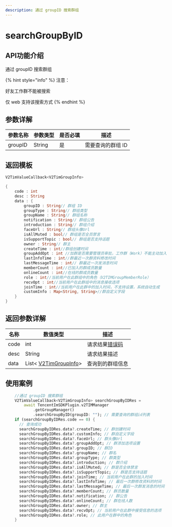 ```yaml
---
description: 通过 groupID 搜索群组
---
```


# searchGroupByID

## API功能介绍

通过 groupID 搜索群组

{% hint style="info" %}
注意：

好友工作群不能被搜索

仅 web 支持该搜索方式
{% endhint %}

## 参数详解

| 参数名称    | 参数类型   | 是否必填 | 描述         |
| ------- | ------ | ---- | ---------- |
| groupID | String | 是    | 需要查询的群组 ID |

## 返回模板

```dart
V2TimValueCallback<V2TimGroupInfo>

{
    code : int
    desc : String
    data : {
        groupID : String// 群组 ID
        groupType : String// 群组类型
        groupName : String// 群组名称
        notification : String// 群组公告
        introduction : String// 群组介绍
        faceUrl : String// 群组头像Url
        isAllMuted : bool// 群组是否全员禁言
        isSupportTopic : bool// 群组是否支持话题
        owner : String// 群主
        createTime : int//群组创建时间
        groupAddOpt : int //加群是否需要管理员审批，工作群（Work）不能主动加入，不支持此设置项
        lastInfoTime : int//群最近一次群资料修改时间
        lastMessageTime : int// 群最近一次发消息时间
        memberCount : int//已加入的群成员数量
        onlineCount : int//在线的群成员数量
        role : int//当前用户在此群组中的角色（V2TIMGroupMemberRole）
        recvOpt : int//当前用户在此群组中的消息接收选项
        joinTime : int//当前用户在此群中的加入时间，不支持设置，系统自动生成
        customInfo : Map<String, String>//群自定义字段
    }
}
```

## 返回参数详解

| 名称   | 数值类型                                                   | 描述                                                             |
| ---- | ------------------------------------------------------ | -------------------------------------------------------------- |
| code | int                                                    | 请求结果[错误码](https://cloud.tencent.com/document/product/269/1671) |
| desc | String                                                 | 请求结果描述                                                         |
| data | List< [V2TimGroupInfo](../../class/v2timgroupinfo.md)> | 查询到的群组信息                                                       |

## 使用案例  &#x20;

```dart
    //通过 groupID 搜索群组
    V2TimValueCallback<V2TimGroupInfo> searchGroupByIDRes =
        await TencentImSDKPlugin.v2TIMManager
            .getGroupManager()
            .searchGroupByID(groupID: ""); // 需要查询的群组id列表
    if (searchGroupByIDRes.code == 0) {
      // 查询成功
      searchGroupByIDRes.data?.createTime; // 群创建时间
      searchGroupByIDRes.data?.customInfo; // 群自定义字段
      searchGroupByIDRes.data?.faceUrl; // 群头像Url
      searchGroupByIDRes.data?.groupAddOpt; // 群添加选项设置
      searchGroupByIDRes.data?.groupID; // 群ID
      searchGroupByIDRes.data?.groupName; // 群名
      searchGroupByIDRes.data?.groupType; // 群类型
      searchGroupByIDRes.data?.introduction; // 群介绍
      searchGroupByIDRes.data?.isAllMuted; // 群是否全体禁言
      searchGroupByIDRes.data?.isSupportTopic; // 群是否支持话题
      searchGroupByIDRes.data?.joinTime; // 当前用户在此群的加入时间
      searchGroupByIDRes.data?.lastInfoTime; // 最后一次群修改资料的时间
      searchGroupByIDRes.data?.lastMessageTime; // 最后一次群发消息的时间
      searchGroupByIDRes.data?.memberCount; // 群员数量
      searchGroupByIDRes.data?.notification; // 群公告
      searchGroupByIDRes.data?.onlineCount; // 群在线人数
      searchGroupByIDRes.data?.owner; // 群主
      searchGroupByIDRes.data?.recvOpt; // 当前用户在此群中接受信息的选项
      searchGroupByIDRes.data?.role; // 此用户在群中的角色
    }

```

